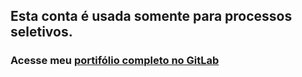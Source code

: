 ## Esta conta é usada somente para processos seletivos.
### Acesse meu [portifólio completo no GitLab](https://gitlab.com/users/flavioh.assis/projects)
